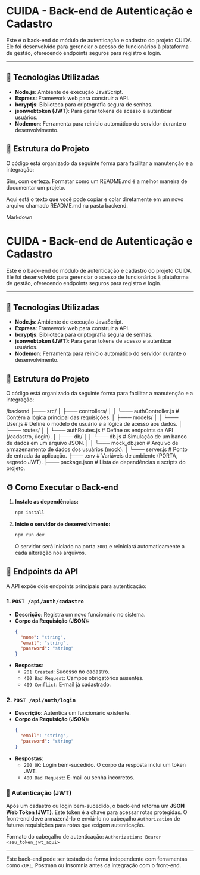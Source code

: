 # CUIDA - Back-end de Autenticação e Cadastro

Este é o back-end do módulo de autenticação e cadastro do projeto CUIDA. Ele foi desenvolvido para gerenciar o acesso de funcionários à plataforma de gestão, oferecendo endpoints seguros para registro e login.

---

## 🚀 Tecnologias Utilizadas

* **Node.js**: Ambiente de execução JavaScript.
* **Express**: Framework web para construir a API.
* **bcryptjs**: Biblioteca para criptografia segura de senhas.
* **jsonwebtoken (JWT)**: Para gerar tokens de acesso e autenticar usuários.
* **Nodemon**: Ferramenta para reinício automático do servidor durante o desenvolvimento.

## 📁 Estrutura do Projeto

O código está organizado da seguinte forma para facilitar a manutenção e a integração:

Sim, com certeza. Formatar como um README.md é a melhor maneira de documentar um projeto.

Aqui está o texto que você pode copiar e colar diretamente em um novo arquivo chamado README.md na pasta backend.

Markdown

# CUIDA - Back-end de Autenticação e Cadastro

Este é o back-end do módulo de autenticação e cadastro do projeto CUIDA. Ele foi desenvolvido para gerenciar o acesso de funcionários à plataforma de gestão, oferecendo endpoints seguros para registro e login.

---

## 🚀 Tecnologias Utilizadas

* **Node.js**: Ambiente de execução JavaScript.
* **Express**: Framework web para construir a API.
* **bcryptjs**: Biblioteca para criptografia segura de senhas.
* **jsonwebtoken (JWT)**: Para gerar tokens de acesso e autenticar usuários.
* **Nodemon**: Ferramenta para reinício automático do servidor durante o desenvolvimento.

## 📁 Estrutura do Projeto

O código está organizado da seguinte forma para facilitar a manutenção e a integração:


/backend
├─── src/
│    ├─── controllers/
│    │    └─── authController.js     # Contém a lógica principal das requisições.
│    ├─── models/
│    │    └─── User.js               # Define o modelo de usuário e a lógica de acesso aos dados.
│    ├─── routes/
│    │    └─── authRoutes.js         # Define os endpoints da API (/cadastro, /login).
│    ├─── db/
│    │    └─── db.js                 # Simulação de um banco de dados em um arquivo JSON.
│    │    └─── mock_db.json          # Arquivo de armazenamento de dados dos usuários (mock).
│    └─── server.js                 # Ponto de entrada da aplicação.
├─── .env                          # Variáveis de ambiente (PORTA, segredo JWT).
├─── package.json                  # Lista de dependências e scripts do projeto.


## ⚙️ Como Executar o Back-end

1.  **Instale as dependências:**
    ```sh
    npm install
    ```

2.  **Inicie o servidor de desenvolvimento:**
    ```sh
    npm run dev
    ```
    O servidor será iniciado na porta `3001` e reiniciará automaticamente a cada alteração nos arquivos.

## 🎯 Endpoints da API

A API expõe dois endpoints principais para autenticação:

### 1. `POST /api/auth/cadastro`

* **Descrição**: Registra um novo funcionário no sistema.
* **Corpo da Requisição (JSON):**
    ```json
    {
      "nome": "string",
      "email": "string",
      "password": "string"
    }
    ```
* **Respostas**:
    * `201 Created`: Sucesso no cadastro.
    * `400 Bad Request`: Campos obrigatórios ausentes.
    * `409 Conflict`: E-mail já cadastrado.

### 2. `POST /api/auth/login`

* **Descrição**: Autentica um funcionário existente.
* **Corpo da Requisição (JSON):**
    ```json
    {
      "email": "string",
      "password": "string"
    }
    ```
* **Respostas**:
    * `200 OK`: Login bem-sucedido. O corpo da resposta inclui um token JWT.
    * `400 Bad Request`: E-mail ou senha incorretos.

### 🔑 Autenticação (JWT)

Após um cadastro ou login bem-sucedido, o back-end retorna um **JSON Web Token (JWT)**. Este token é a chave para acessar rotas protegidas. O front-end deve armazená-lo e enviá-lo no cabeçalho `Authorization` de futuras requisições para rotas que exigem autenticação.

Formato do cabeçalho de autenticação:
`Authorization: Bearer <seu_token_jwt_aqui>`

---

Este back-end pode ser testado de forma independente com ferramentas como `cURL`, Postman ou Insomnia antes da integração com o front-end.
